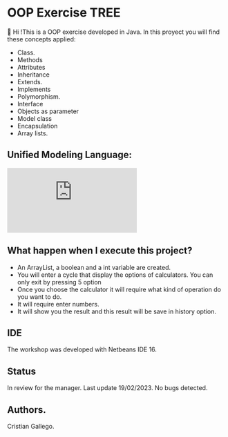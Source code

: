 # OOP Exercise TREE
👋 Hi !This is a OOP exercise developed in Java. In this proyect you will find these concepts applied:

- Class.
- Methods
- Attributes
- Inheritance
- Extends.
- Implements
- Polymorphism.
- Interface
- Objects as parameter
- Model class
- Encapsulation
- Array lists.

## Unified Modeling Language: 

![Capture](https://user-images.githubusercontent.com/crisgahur/OOPExerciseTree/dev/OOPExercise.pdf)

## What happen when I execute this project?
- An ArrayList, a boolean and a int variable are created.
- You will enter a cycle that display the options of calculators. You can only exit by pressing 5 option
- Once you choose the calculator it will require what kind of operation do you want to do.
- It will require enter numbers.
- It will show you the result and this result will be save in history option.

## IDE
The workshop was developed with Netbeans IDE 16.

## Status 
In review for the manager. Last update 19/02/2023. No bugs detected.

## Authors.
Cristian Gallego.
